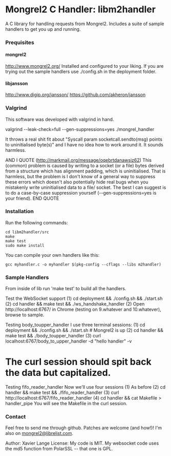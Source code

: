 # Mongrel2 C Handler: libm2handler

A C library for handling requests from Mongrel2. Includes a suite of sample handlers to get you up and running.

### Prequisites ###

#### mongrel2 ####
http://www.mongrel2.org/
Installed and configured to your liking. If you are trying out the sample handlers use ./config.sh in the deployment folder.

#### libjansson ####
http://www.digip.org/jansson/
https://github.com/akheron/jansson

### Valgrind ###

This software was developed with valgrind in hand.

  valgrind --leak-check=full --gen-suppressions=yes ./mongrel_handler

It throws a real shit fit about "Syscall param socketcall.sendto(msg) points to uninitialised byte(s)" and I have no idea how to work around it. It sounds harmless.

AND I QUOTE (http://markmail.org/message/oqebrtdanawsiz62)
This (common) problem is caused by writing to a socket (or a file) bytes derived from a structure which has alignment padding, which is uninitialised. That is harmless, but the problem is I don't know of a general way to suppress these errors which doesn't also potentially hide real bugs when you mistakenly write uninitialised data to a file/ socket. The best I can suggest is to do a case-by-case suppression yourself (--gen-suppressions=yes is your friend).
END QUOTE

### Installation ###

Run the following commands:

    cd libm2handler/src
    make
    make test
    sudo make install

You can compile your own handlers like this:

    gcc myhandler.c -o myhandler $(pkg-config --cflags --libs m2handler)

### Sample Handlers ###

From inside of lib run 'make test' to build all the handlers.

Test the WebSocket support
(1) cd deployment && ./config.sh && ./start.sh
(2) cd handler && make test && ./ws_handshake_handler
(2) Open http://localhost:6767/ in Chrome (testing on 9.whatever and 10.whatever), browse to sample.

Testing body_toupper_handler
I use three terminal sessions:
(1) cd deployment && ./config.sh && ./start.sh # Mongrel2 is up
(2) cd handler && make test && ./body_toupper_handler
(3) curl localhost:6767/body_to_upper_handler -d "hello handler" -v
# The curl session should spit back the data but capitalized.

Testing fifo_reader_handler
Now we'll use four sessions
(1) As before
(2) cd handler && make test && ./fifo_reader_handler
(3) curl http://localhost:6767/fifo_reader_handler
(4) cd handler && cat Makefile > handler_pipe
You will see the Makefile in the curl session.

### Contact ###
Feel free to send me through github. Patches are welcome (and how!)! I'm also on mongrel2@librelist.com.

Author: Xavier Lange
License: My code is MIT. My websocket code uses the md5 function from PolarSSL -- that one is GPL.
